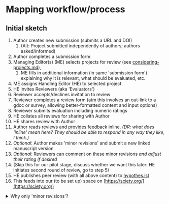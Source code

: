 # Mapping workflow/process

## Initial sketch

1. &#x20;Author creates new submission (submits a URL and DOI)
   1. (Alt: Project submitted independently of authors; authors asked/informed)
2. Author completes a submission form
3. Managing Editor(s) (ME) selects projects for review (see [considering-projects.md](../../key-issues-explanations-faq/policies-and-templates/considering-projects.md "mention")),&#x20;
   1. ME fills in additional information (in same 'submission form') explaining why it is relevant, what should be evaluated, etc.
4. ME assigns Handling Editor (HE) to selected project
5. HE invites Reviewers (aka 'Evaluators')
6. Reviewer accepts/declines invitation to review
7. Reviewer completes a review form (atm this involves an out-link to a gdoc or survey, allowing better-formatted content and input options)
8. Reviewer submits evaluation including numeric ratings
9. HE collates all reviews for sharing with Author
10. HE shares review with Author
11. Author reads reviews and provides feedback inline. _(DR: what does 'inline' mean here? They should be able to respond in any way they like, I think.)_
12. _Optional_: Author makes 'minor revisions' and submit a new linked manuscript version
13. _Optional_: Reviewers can comment on these minor revisions _and adjust their rating if desired_
14. (Skip this for our pilot stage, discuss whether we want this later: HE initiates second round of review, go to step 5)
15. HE publishes peer review (with all above content) to [hypothes.is](https://web.hypothes.is/))&#x20;
16. This feeds into our (to be set up) space on [https://sciety.org/](https://sciety.org/)



<details>

<summary>Why only 'minor revisions'?</summary>

We basically don't want to replicate the slow and inefficient processes of the traditional system. We want evaluators to basically give a report and rating _as the paper stands._&#x20;

We also want to encourage papers as [permanent-beta ](../../key-issues-explanations-faq/benefits-and-features/living-research-projects.md)projects. The authors can improve it, if they like, and resubmit it for a new evaluation.&#x20;

</details>

